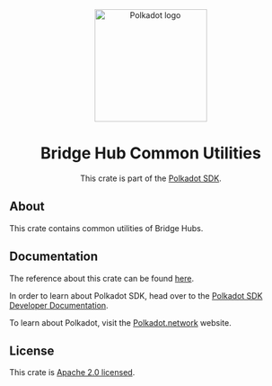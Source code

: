 <div align="center">

<img src="https://raw.githubusercontent.com/paritytech/polkadot-sdk/rzadp/readmes/docs/images/Polkadot_Logo_Horizontal_Pink_BlackOnWhite.png" alt="Polkadot logo" width="200">

# Bridge Hub Common Utilities

This crate is part of the [Polkadot SDK](https://github.com/paritytech/polkadot-sdk/).

</div>

## About

This crate contains common utilities of Bridge Hubs.

## Documentation

The reference about this crate can be found [here](https://paritytech.github.io/polkadot-sdk/master/bridge_hub_common).

In order to learn about Polkadot SDK, head over to the [Polkadot SDK Developer Documentation](https://paritytech.github.io/polkadot-sdk/master/polkadot_sdk_docs/index.html).

To learn about Polkadot, visit the [Polkadot.network](https://polkadot.network/) website.

## License

This crate is [Apache 2.0 licensed](https://spdx.org/licenses/Apache-2.0.html).
